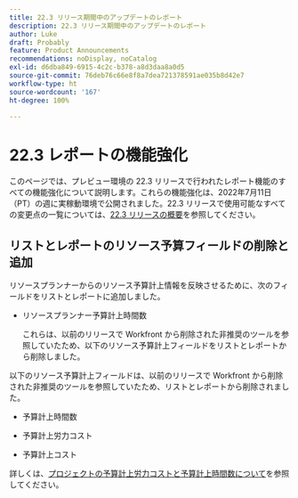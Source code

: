 ```yaml
---
title: 22.3 リリース期間中のアップデートのレポート
description: 22.3 リリース期間中のアップデートのレポート
author: Luke
draft: Probably
feature: Product Announcements
recommendations: noDisplay, noCatalog
exl-id: d6dba849-6915-4c2c-b378-a8d3daa8a0d5
source-git-commit: 76deb76c66e8f8a7dea721378591ae035b8d42e7
workflow-type: ht
source-wordcount: '167'
ht-degree: 100%

---
```


# 22.3 レポートの機能強化

このページでは、プレビュー環境の 22.3 リリースで行われたレポート機能のすべての機能強化について説明します。これらの機能強化は、2022年7月11日（PT）の週に実稼動環境で公開されました。22.3 リリースで使用可能なすべての変更点の一覧については、[22.3 リリースの概要](../../../product-announcements/product-releases/22.3-release-activity/22-3-release-overview.md)を参照してください。

## リストとレポートのリソース予算フィールドの削除と追加

リソースプランナーからのリソース予算計上情報を反映させるために、次のフィールドをリストとレポートに追加しました。

* リソースプランナー予算計上時間数

  これらは、以前のリリースで Workfront から削除された非推奨のツールを参照していたため、以下のリソース予算計上フィールドをリストとレポートから削除しました。


以下のリソース予算計上フィールドは、以前のリリースで Workfront から削除された非推奨のツールを参照していたため、リストとレポートから削除されました。

* 予算計上時間数

* 予算計上労力コスト

* 予算計上コスト


詳しくは、[プロジェクトの予算計上労力コストと予算計上時間数について](/help/quicksilver/manage-work/projects/project-finances/budgeted-labor-cost.md)を参照してください。

